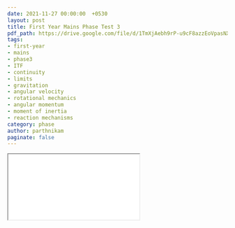 ```yaml
---
date: 2021-11-27 00:00:00  +0530
layout: post
title: First Year Mains Phase Test 3
pdf_path: https://drive.google.com/file/d/1TmXjAebh9rP-u9cF8azzEoVpasNX3oU2/preview?usp=drive_link
tags: 
- first-year
- mains
- phase3
- ITF
- continuity
- limits
- gravitation
- angular velocity
- rotational mechanics
- angular momentum
- moment of inertia
- reaction mechanisms
category: phase
author: parthnikam
paginate: false
---
```


<iframe class="embed-pdf" src="{{ page.pdf_path }}#toolbar=0" seamless="seamless" scrolling="no" style="overflow:hidden"></iframe>
